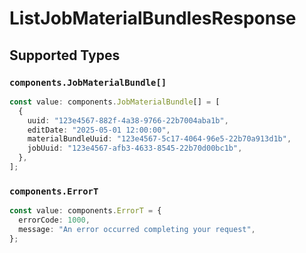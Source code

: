 # ListJobMaterialBundlesResponse


## Supported Types

### `components.JobMaterialBundle[]`

```typescript
const value: components.JobMaterialBundle[] = [
  {
    uuid: "123e4567-882f-4a38-9766-22b7004aba1b",
    editDate: "2025-05-01 12:00:00",
    materialBundleUuid: "123e4567-5c17-4064-96e5-22b70a913d1b",
    jobUuid: "123e4567-afb3-4633-8545-22b70d00bc1b",
  },
];
```

### `components.ErrorT`

```typescript
const value: components.ErrorT = {
  errorCode: 1000,
  message: "An error occurred completing your request",
};
```

